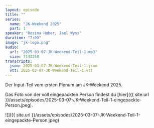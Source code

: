 ```yaml
---
layout: episode
title: ""
series:
  name: "JK-Weekend 2025"
  part: 1
speaker: "Rosina Huber, Jael Wyss"
duration: "7:09"
image: "jk-logo.png"
audio:
  url: "2025-03-07-JK-Weekend-Teil-1.mp3"
  size: 7143258
transcripts:
  json: 2025-03-07-JK-Weekend-Teil-1.json
  vtt: 2025-03-07-JK-Weekend-Teil-1.vtt
---
```


Der Input-Teil vom ersten Plenum am JK-Weekend 2025.

Das Foto von der voll eingepackten Person findest du [hier]({{ site.url }}/assets/episodes/2025-03-07-JK-Weekend-Teil-1-eingepackte-Person.jpeg).

![]({{ site.url }}/assets/episodes/2025-03-07-JK-Weekend-Teil-1-eingepackte-Person.jpeg)
